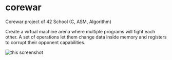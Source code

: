 # corewar
Corewar project of 42 School (C, ASM, Algorithm)

Create a virtual machine arena where multiple programs will fight each other.
A set of operations let them change data inside memory and registers to corrupt their opponent capabilities.

![this screenshot](https://raw.githubusercontent.com/EtienneViana/corewar/tree/master/image/corewar.png)
